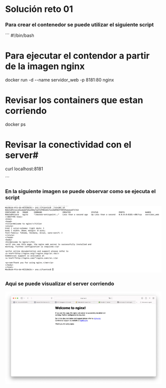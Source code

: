 # Solución reto 01

### Para crear el contenedor se puede utilizar el siguiente script

´´´
#!/bin/bash
# Para ejecutar el contendor a partir de la imagen nginx
docker run -d --name servidor_web -p 8181:80 nginx

# Revisar los containers que estan corriendo
docker ps

# Revisar la conectividad con el server#
curl localhost:8181

´´´
### En la siguiente imagen se puede observar como se ejecuta el script

![Ejecución script que crea el container y lo ejecuta](solution-script.png)

### Aqui se puede visualizar el server corriendo
![Server corriendo en browser](nginx.png)

